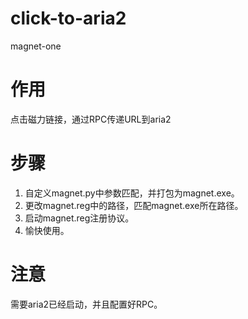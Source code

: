 # click-to-aria2
magnet-one

# 作用
点击磁力链接，通过RPC传递URL到aria2

# 步骤

1. 自定义magnet.py中参数匹配，并打包为magnet.exe。
2. 更改magnet.reg中的路径，匹配magnet.exe所在路径。
3. 启动magnet.reg注册协议。
4. 愉快使用。

# 注意

需要aria2已经启动，并且配置好RPC。